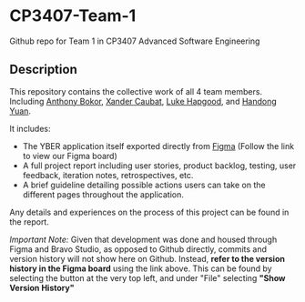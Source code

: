 # CP3407-Team-1
Github repo for Team 1 in CP3407 Advanced Software Engineering


## Description

This repository contains the collective work of all 4 team members. Including [Anthony Bokor](https://github.com/Anthony-69), [Xander Caubat](https://github.com/XanderCaubat), [Luke Hapgood](https://github.com/LukeHapgood), and [Handong Yuan](https://github.com/Handong-Yuan).

It includes:
 - The YBER application itself exported directly from [Figma](https://www.figma.com/file/j5Fqp8GDpUlLOQSIx5jwhp/Main?type=design&node-id=0%3A1&mode=design&t=edpmgHCGRvce025Z-1) (Follow the link to view our Figma board)
 - A full project report including user stories, product backlog, testing, user feedback, iteration notes, retrospectives, etc.
 - A brief guideline detailing possible actions users can take on the different pages throughout the application.

Any details and experiences on the process of this project can be found in the report.

*Important Note:* Given that development was done and housed through Figma and Bravo Studio, as opposed to Github directly, commits and version history will not show here on Github. Instead, **refer to the version history in the Figma board** using the link above. This can be found by selecting the button at the very top left, and under "File" selecting **"Show Version History"**